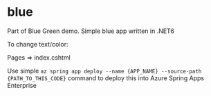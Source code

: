 # blue
Part of Blue Green demo. Simple blue app written in .NET6

To change text/color:

Pages => index.cshtml

Use simple `az spring app deploy --name {APP_NAME} --source-path {PATH_TO_THIS_CODE}` command to deploy this into Azure Spring Apps Enterprise
